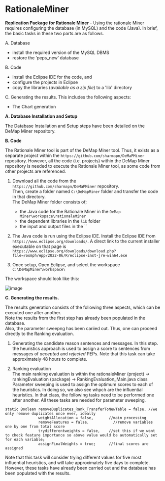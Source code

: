 # RationaleMiner
**Replication Package for Rationale Miner** - Using the rationale Miner requires configuring the database (in MySQL) and the code (Java).
In brief, the basic tasks in these two parts are as follows.  

A. Database <br/>
  - install the required version of the MySQL DBMS <br/>
  - restore the ‘peps_new’ database <br/>

B. Code <br/>
  - install the Eclipse IDE for the code, and <br/>
  - configure the projects in Eclipse <br/>
  - copy the libraries (_available as a zip file_) to a 'lib' directory <br/>

C. Generating the results. This includes the following aspects: <br/>
  - The Chart generation 

**A. Database Installation and Setup**

The Database Installation and Setup steps have been detailed on the DeMap Miner repository.

**B. Code**

The Rationale Miner tool is part of the DeMap Miner tool. Thus, it exists as a separate project within the `https://github.com/sharmapn/DeMaPMiner` repository. 
However, all the code (i.e. projects) within the DeMap Miner repository is needed to execute the Rationale Miner tool, as some code from other projects are referenced. 

1. Download all the code from the `https://github.com/sharmapn/DeMaPMiner` repository. <br/>
Then, create a folder named `C:\DeMapMiner` folder and transfer the code in that directory. <br/>
The DeMap Miner folder consists of; <br/>
   - the Java code for the Rationale Miner  in the `DeMap Miner\workspace\rationaleMiner` <br/>
   - the dependent libraries in the `lib` folder <br/>
   - the input and output files in the `` <br/>

2. The Java code is run using the Eclipse IDE. Install the Eclipse IDE from `https://www.eclipse.org/downloads/`. A direct link to the current installer executable on that page is <br/> `https://www.eclipse.org/downloads/download.php?file=/oomph/epp/2022-06/R/eclipse-inst-jre-win64.exe`

3. Once setup, Open Eclipse, and select the workspace `C:\DeMapMiner\workspace\`

The workspace should look like this:

![image](https://user-images.githubusercontent.com/17430034/180775091-6bc1120a-9577-4ab8-82a9-c43da1dffbf5.png)

**C. Generating the results.**

The results generation consists of the following three aspects, which can be executed one after another. <br/>
Note the results from the first step has already been populated in the database. <br/>
Also, the parameter sweepng has been cariied out. Thus, one can proceed directly to the Ranking evaluation. 

1. Generating the candidate reason sentences and messages. 
In this step. the heuristics approach is used to assign a score to sentences from messages of _accepted_ and _rejected_ PEPs.
Note that this task can take approximately 48 hours to complete.

2. Ranking evaluation  
The main ranking evaluation is within the rationaleMiner (project) -> rankingEvaluation (package) -> RankingEvaluation_Main.java class <br/>
Parameter sweeping is used to assign the optimum scores to each of the heuristics. In doing so, we also see whpch are the influential heuristics. 
In that class, the following tasks need to be performed one after another. All these tasks are needed for parameter sweeping. <br/> 
```
static Boolean removeDuplicates_Rank_TransferToNewTable = false, //we only remove duplicates once ever, ideally 
               weightAllocation = false,       //main processing 
               removeFeatures = false,		     //remove variables one by one from total score 
               trydifferentweights = false,    //set this if we want to check feature importance so above value would be automatically set for each variable; 
               assignFinalWeights = true;      //final scores are assigned
```

Note that this task will consider trying  different values for five most influential heuristics, and will take approximately five days to complete.
However, these tasks have already been carried out and the database has been populated with the results.

